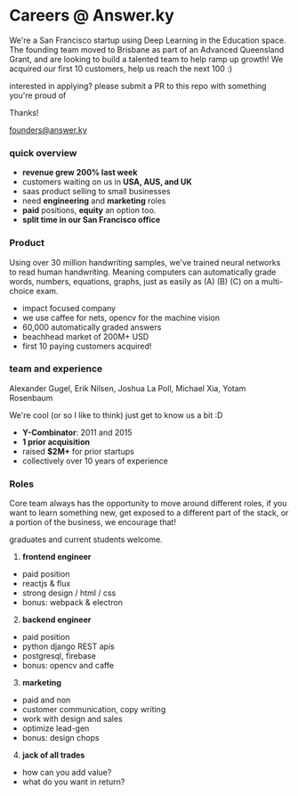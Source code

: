 # Careers @ Answer.ky

  We're a San Francisco startup using Deep Learning in the Education space.  The founding team moved to Brisbane as part of an Advanced Queensland Grant, and are looking to build a talented team to help ramp up growth!  We acquired our first 10 customers, help us reach the next 100 :)

interested in applying?  please submit a PR to this repo with something you're proud of

Thanks!

founders@answer.ky

### quick overview

* __revenue grew 200% last week__
* customers waiting on us in __USA, AUS, and UK__
* saas product selling to small businesses
* need __engineering__ and __marketing__ roles
* __paid__ positions, __equity__ an option too.  
* __split time in our San Francisco office__

### Product

Using over 30 million handwriting samples, we've trained neural networks to read human handwriting.  Meaning computers can automatically grade words, numbers, equations, graphs, just as easily as (A) (B) (C) on a multi-choice exam.  

* impact focused company
* we use caffee for nets, opencv for the machine vision
* 60,000 automatically graded answers
* beachhead market of 200M+ USD
* first 10 paying customers acquired!

### team and experience

Alexander Gugel, Erik Nilsen, Joshua La Poll, Michael Xia, Yotam Rosenbaum

We're cool (or so I like to think) just get to know us a bit :D

* __Y-Combinator__: 2011 and 2015
* __1 prior acquisition__
* raised __$2M+__ for prior startups
* collectively over 10 years of experience

### Roles

Core team always has the opportunity to move around different roles, if you want to learn something new, get exposed to a different part of the stack, or a portion of the business, we encourage that!

graduates and current students welcome.  

1.  __frontend engineer__
  * paid position
  * reactjs & flux
  * strong design / html / css
  * bonus: webpack & electron

2.  __backend engineer__
  * paid position
  * python django REST apis
  * postgresql, firebase
  * bonus: opencv and caffe
  
3.  __marketing__
  * paid and non
  * customer communication, copy writing
  * work with design and sales
  * optimize lead-gen
  * bonus: design chops
  
4.  __jack of all trades__
  * how can you add value?  
  * what do you want in return?
  
